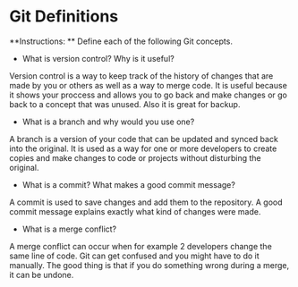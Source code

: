 # Git Definitions

**Instructions: ** Define each of the following Git concepts.

* What is version control?  Why is it useful?

Version control is a way to keep track of the history of changes that are made by you or others as well as a way to merge code. It is useful because it shows your proccess and allows you to go back and make changes or go back to a concept that was unused. Also it is great for backup. 

* What is a branch and why would you use one?

A branch is a version of your code that can be updated and synced back into the original. It is used as a way for one or more developers to create copies and make changes to code or projects without disturbing the original. 

* What is a commit? What makes a good commit message?

A commit is used to save changes and add them to the repository. A good commit message explains exactly what kind of changes were made.

* What is a merge conflict?

A merge conflict can occur when for example 2 developers change the same line of code. Git can get confused and you might have to do it manually. The good thing is that if you do something wrong during a merge, it can be undone. 
